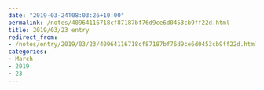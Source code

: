 ```yaml
---
date: "2019-03-24T08:03:26+10:00"
permalink: /notes/40964116718cf87187bf76d9ce6d0453cb9ff22d.html
title: 2019/03/23 entry
redirect_from:
- /notes/entry/2019/03/23/40964116718cf87187bf76d9ce6d0453cb9ff22d.html
categories:
- March
- 2019
- 23
---
```

